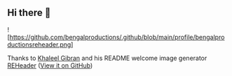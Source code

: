 ## Hi there 👋

![https://github.com/bengalproductions/.github/blob/main/profile/bengalproductionsreheader.png]

Thanks to [Khaleel Gibran](https://github.com/khalby786) and his README welcome image generator [REHeader](https://reheader.glitch.me/) ([View it on GitHub](https://github.com/khalby786/REHeader))

<!--

**Here are some ideas to get you started:**

🙋‍♀️ A short introduction - what is your organization all about?
🌈 Contribution guidelines - how can the community get involved?
👩‍💻 Useful resources - where can the community find your docs? Is there anything else the community should know?
🍿 Fun facts - what does your team eat for breakfast?
🧙 Remember, you can do mighty things with the power of [Markdown](https://docs.github.com/github/writing-on-github/getting-started-with-writing-and-formatting-on-github/basic-writing-and-formatting-syntax)
-->
